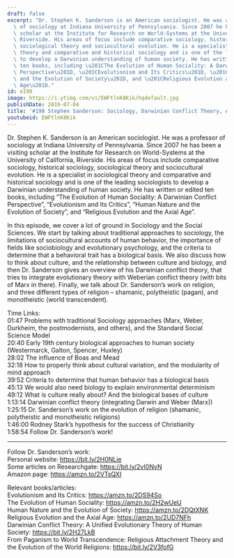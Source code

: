 ```yaml
---
draft: false
excerpt: "Dr. Stephen K. Sanderson is an American sociologist. He was a professor\
  \ of sociology at Indiana University of Pennsylvania. Since 2007 he has been a visiting\
  \ scholar at the Institute for Research on World-Systems at the University of California,\
  \ Riverside. His areas of focus include comparative sociology, historical sociology,\
  \ sociological theory and sociocultural evolution. He is a specialist in sociological\
  \ theory and comparative and historical sociology and is one of the leading sociologists\
  \ to develop a Darwinian understanding of human society. He has written or edited\
  \ ten books, including \u201CThe Evolution of Human Sociality: A Darwinian Conflict\
  \ Perspective\u201D, \u201CEvolutionism and Its Critics\u201D, \u201CHuman Nature\
  \ and the Evolution of Society\u201D, and \u201CReligious Evolution and the Axial\
  \ Age\u201D."
id: e198
image: https://i.ytimg.com/vi/EWFtlnK8Kik/hqdefault.jpg
publishDate: 2019-07-04
title: '#198 Stephen Sanderson: Sociology, Darwinian Conflict Theory, And Religion'
youtubeid: EWFtlnK8Kik
---
```

Dr. Stephen K. Sanderson is an American sociologist. He was a professor of sociology at Indiana University of Pennsylvania. Since 2007 he has been a visiting scholar at the Institute for Research on World-Systems at the University of California, Riverside. His areas of focus include comparative sociology, historical sociology, sociological theory and sociocultural evolution. He is a specialist in sociological theory and comparative and historical sociology and is one of the leading sociologists to develop a Darwinian understanding of human society. He has written or edited ten books, including “The Evolution of Human Sociality: A Darwinian Conflict Perspective”, “Evolutionism and Its Critics”, “Human Nature and the Evolution of Society”, and “Religious Evolution and the Axial Age”.

In this episode, we cover a lot of ground in Sociology and the Social Sciences. We start by talking about traditional approaches to sociology, the limitations of sociocultural accounts of human behavior, the importance of fields like sociobiology and evolutionary psychology, and the criteria to determine that a behavioral trait has a biological basis. We also discuss how to think about culture, and the relationship between culture and biology, and then Dr. Sanderson gives an overview of his Darwinian conflict theory, that tries to integrate evolutionary theory with Weberian conflict theory (with bits of Marx in there). Finally, we talk about Dr. Sanderson’s work on religion, and three different types of religion – shamanic, polytheistic (pagan), and monotheistic (world transcendent).

Time Links:  
01:47  Problems with traditional Sociology approaches (Marx, Weber, Durkheim, the postmodernists, and others), and the Standard Social Science Model  
20:40  Early 19th century biological approaches to human society (Westermarck, Galton, Spencer, Huxley)                                                           
28:02  The influence of Boas and Mead                                                
32:18  How to properly think about cultural variation, and the modularity of mind approach                                               
39:52  Criteria to determine that human behavior has a biological basis                                                
45:13  We would also need biology to explain environmental determinism  
49:12  What is culture really about? And the biological bases of culture    
1:13:14  Darwinian conflict theory (integrating Darwin and Weber (Marx))  
1:25:15  Dr. Sanderson’s work on the evolution of religion (shamanic, polytheistic and monotheistic religions)  
1:46:00  Rodney Stark’s hypothesis for the success of Christianity                              
1:58:54  Follow Dr. Sanderson’s work!

---

Follow Dr. Sanderson’s work:  
Personal website: https://bit.ly/2H0NLie  
Some articles on Researchgate: https://bit.ly/2vI0NvN  
Amazon page: https://amzn.to/2VTsQXI

Relevant books/articles:  
Evolutionism and Its Critics: https://amzn.to/2DS94So  
The Evolution of Human Sociality: https://amzn.to/2H2wUeU  
Human Nature and the Evolution of Society: https://amzn.to/2DQtXNK  
Religious Evolution and the Axial Age: https://amzn.to/2UD7NFh  
Darwinian Conflict Theory: A Unified Evolutionary Theory of Human Society: https://bit.ly/2H27LkB  
From Paganism to World Transcendence: Religious Attachment Theory and the Evolution of the World Religions: https://bit.ly/2V3fofG
